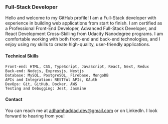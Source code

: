 <h3>Full-Stack Developer</h3>

Hello and welcome to my GitHub profile! I am a Full-Stack developer with experience in building web applications from start to finish. I am certified as a Professional Front-End Developer, Advanced Full-Stack Developer, and React Development Cross-Skilling from Udacity Nanodegree programs. I am comfortable working with both front-end and back-end technologies, and I enjoy using my skills to create high-quality, user-friendly applications.

<h4>Technical Skills</h4>

    Front-end: HTML, CSS, TypeScript, JavaScript, React, Next, Redux
    Back-end: Nodejs, Expressjs, Nestjs
    Database: MySQL, PostgreSQL, Firebase, MongoDB
    APIs and Integration: RESTful APIs, OAuth
    DevOps: Git, GitHub, Docker, AWS
    Testing and Debugging: Jest, Jasmine

<h4>Contact</h4>

You can reach me at adhamhaddad.dev@gmail.com or on LinkedIn. I look forward to hearing from you!
